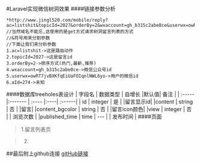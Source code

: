 #Laravel实现微信树洞效果
####链接参数分析
```
*http://www.jingl520.com/mobile/reply?ac=listshit&topicId=2027&orderBy=2&wxaccount=gh_b315c2abe8ce&userwx=owRT7jvBXKfqEiUaFOIqnlNWL6yo&aId=274*
//当然域名不能忘,这使用的是get方式请求树洞留言列表的方式
//&符号用来分割参数
//下面让我们来分析参数
1.ac=listshit->这是路由动作
2.topicId=2027->这是留言id
3.orderBy=2->排序方式(热门,最新,推荐)
4.wxaccount=gh_b315c2abe8ce->微信公众号id
5.userwx=owRT7jvBXKfqEiUaFOIqnlNWL6yo->用户的微信id
6.aId=274->未知
```
####数据库treeholes表设计
|	字段名	|	数据类型	|	自增长	|默认值| 备注 |
|	:-----	|:-------		|	:----	|:----| :------|
| id	|	integer	|	是		|		|留言显示id|
|content	|	string	|	否		|		|留言|
|content_bgcolor	|	string	|	否		|		|留言icon颜色|
|view	|	integer	| 		否	|		| 浏览次数 |
|published_time	|	time	| 		---	|		| 发布时间 |
####页面
>1.留言列表页
	
>2.



##最后附上github连接 [gitHub链接](http://github.com/ocliuziyang)

